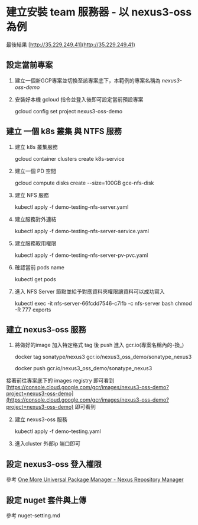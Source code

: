 # 建立安裝 team 服務器 - 以 nexus3-oss 為例 #

最後結果 [http://35.229.249.41](http://35.229.249.41)

## 設定當前專案 ##

1. 建立一個新GCP專案並切換至該專案底下，本範例的專案名稱為 *nexus3-oss-demo*

2. 安裝好本機 gcloud 指令並登入後即可設定當前預設專案

    gcloud config set project nexus3-oss-demo

## 建立 一個 k8s 叢集 與 NTFS 服務 ##

1. 建立 k8s 叢集服務

    gcloud container clusters create k8s-service

2. 建立一個 PD 空間
  
    gcloud compute disks create --size=100GB gce-nfs-disk

3. 建立 NFS 服務

    kubectl apply -f demo-testing-nfs-server.yaml

4. 建立服務對外連結

    kubectl apply -f demo-testing-nfs-server-service.yaml

5. 建立服務取用權限
  
    kubectl apply -f demo-testing-nfs-server-pv-pvc.yaml

6. 確認當前 pods name

    kubectl get pods

7. 進入 NFS Server 節點並給予對應資料夾權限讓資料可以成功寫入
  
    kubectl exec -it nfs-server-66fcdd7546-c7lfb -c nfs-server bash
    chmod -R 777 exports

## 建立 nexus3-oss 服務 ##

1. 將做好的image 加入特定格式 tag 後 push 進入 gcr.io(專案名稱內的-換_)

    docker tag sonatype/nexus3 gcr.io/nexus3_oss_demo/sonatype_nexus3

    docker push gcr.io/nexus3_oss_demo/sonatype_nexus3

  接著前往專案底下的 images registry 即可看到[https://console.cloud.google.com/gcr/images/nexus3-oss-demo?project=nexus3-oss-demo](https://console.cloud.google.com/gcr/images/nexus3-oss-demo?project=nexus3-oss-demo) 即可看到

2. 建立 nexus3-oss 服務

    kubectl apply -f demo-testing.yaml

3. 進入cluster 外部ip 端口即可

## 設定 nexus3-oss 登入權限 ##

參考 [One More Universal Package Manager - Nexus Repository Manager](https://blackie1019.github.io/tags/Nexus-Repository-Manager/)

## 設定 nuget 套件與上傳 ##

參考 nuget-setting.md